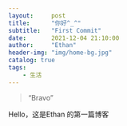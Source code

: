 ```yaml
---
layout:     post
title:      "你好^_^"
subtitle:   "First Commit"
date:       2021-12-04 21:10:00
author:     "Ethan"
header-img: "img/home-bg.jpg"
catalog: true
tags:
    - 生活
---
```


> “Bravo”


Hello，这是Ethan 的第一篇博客


